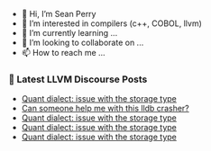 - 👋 Hi, I’m Sean Perry
- 👀 I’m interested in compilers (c++, COBOL, llvm)
- 🌱 I’m currently learning ...
- 💞️ I’m looking to collaborate on ...
- 📫 How to reach me ...

<!---
s66perry/s66perry is a ✨ special ✨ repository because its `README.md` (this file) appears on your GitHub profile.
You can click the Preview link to take a look at your changes.
--->
### 📕 Latest LLVM Discourse Posts

<!-- DISCOURSE-LLVM:START -->
- [Quant dialect: issue with the storage type](https://discourse.llvm.org/t/quant-dialect-issue-with-the-storage-type/61586#post_4)
- [Can someone help me with this lldb crasher?](https://discourse.llvm.org/t/can-someone-help-me-with-this-lldb-crasher/61578#post_2)
- [Quant dialect: issue with the storage type](https://discourse.llvm.org/t/quant-dialect-issue-with-the-storage-type/61586#post_3)
- [Quant dialect: issue with the storage type](https://discourse.llvm.org/t/quant-dialect-issue-with-the-storage-type/61586#post_2)
- [Quant dialect: issue with the storage type](https://discourse.llvm.org/t/quant-dialect-issue-with-the-storage-type/61586#post_1)
<!-- DISCOURSE-LLVM:END -->
